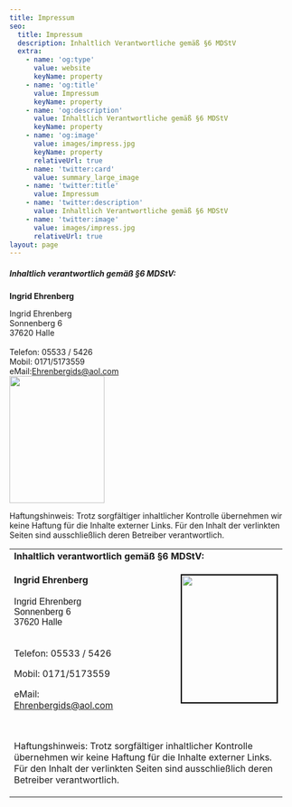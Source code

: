 ```yaml
---
title: Impressum
seo:
  title: Impressum
  description: Inhaltlich Verantwortliche gemäß §6 MDStV
  extra:
    - name: 'og:type'
      value: website
      keyName: property
    - name: 'og:title'
      value: Impressum
      keyName: property
    - name: 'og:description'
      value: Inhaltlich Verantwortliche gemäß §6 MDStV
      keyName: property
    - name: 'og:image'
      value: images/impress.jpg
      keyName: property
      relativeUrl: true
    - name: 'twitter:card'
      value: summary_large_image
    - name: 'twitter:title'
      value: Impressum
    - name: 'twitter:description'
      value: Inhaltlich Verantwortliche gemäß §6 MDStV
    - name: 'twitter:image'
      value: images/impress.jpg
      relativeUrl: true
layout: page
---
```

<h5>Inhaltlich verantwortlich gemäß §6 MDStV:</h5>
<div>
    <div>
        <p><strong>Ingrid Ehrenberg</strong></p>
        <address style="font-style: normal">
            Ingrid Ehrenberg
            <br>Sonnenberg 6
            <br>37620 Halle
            <br>
            <br>Telefon: 05533 / 5426
            <br>Mobil: 0171/5173559
            <br>eMail:<a href="mailto:Ehrenbergids@aol.com">Ehrenbergids@aol.com</a>
        </address>
    </div>
    <div>
        <img style="" src="../images/impress.jpg" alt="" width="168" height="225">
    </div>
</div>
<p>Haftungshinweis: Trotz sorgfältiger inhaltlicher Kontrolle übernehmen wir keine Haftung für die Inhalte externer Links. Für den Inhalt der verlinkten Seiten sind ausschließlich deren Betreiber verantwortlich.</p>

<table border="0" cellspacing="0" cellpadding="4" width="97%"><tbody><tr><td width="467"><strong>Inhaltlich verantwortlich gemäß §6 MDStV:</strong></td></tr><tr><td><p><img style="float: right; border: 2px solid black;" src="../images/impress.jpg" alt="" width="168" height="225"><strong>Ingrid Ehrenberg</strong><span style="font-family: Arial; font-size: x-small;">&nbsp;</span><br><br><span style="font-family: Arial;">Ingrid Ehrenberg<br>Sonnenberg 6<br></span><span style="font-family: Arial;">37620 Halle</span></p><p><br>Telefon: 05533 / 5426</p><p>Mobil: 0171/5173559&nbsp;</p><p>eMail:<br><a href="mailto:Ehrenbergids@aol.com">Ehrenbergids@aol.com</a></p><p>&nbsp;</p><p>Haftungshinweis: Trotz sorgfältiger inhaltlicher Kontrolle übernehmen wir keine Haftung für die Inhalte externer Links. Für den Inhalt der verlinkten Seiten sind ausschließlich deren Betreiber verantwortlich.</p></td></tr></tbody></table>
